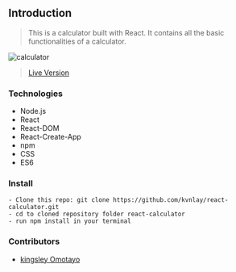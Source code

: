 ## Introduction

> This is a calculator built with React. It contains all the basic functionalities of a calculator.

![calculator](https://user-images.githubusercontent.com/21004010/65952103-4695c500-e439-11e9-85ec-1602f2cdbeee.png)

> [Live Version](https://king-calc.herokuapp.com/)

### Technologies

- Node.js
- React
- React-DOM
- React-Create-App
- npm
- CSS
- ES6

### Install
```shell
- Clone this repo: git clone https://github.com/kvnlay/react-calculator.git
- cd to cloned repository folder react-calculator
- run npm install in your terminal
```
### Contributors
- [kingsley Omotayo](https://github.com/kvnlay)
